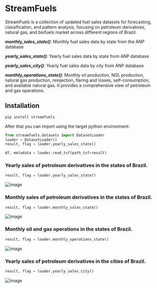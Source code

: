 # StreamFuels

StreamFuels is a collection of updated fuel sales datasets for forecasting,
classification, and pattern analysis, focusing on petroleum derivatives, natural gas, and biofuels market across different regions of Brazil.


***monthly_sales_state()***: 
Monthly fuel sales data by state from the ANP database
    
***yearly_sales_state()***: 
Yearly fuel sales data by state from ANP database

***yearly_sales_city()***: 
Yearly fuel sales data by city from ANP database

***monthly_operations_state()***: 
Monthly oil production, NGL production, natural gas production, reinjection, flaring and losses, self-consumption, and available natural gas. It provides a comprehensive view of petroleum and gas operations.
  


## Installation

```bash
pip install streamfuels
```


<!-- To run locally, in your target python environment and in this project folder type:
```bash
pip install -e .
``` -->


After that you can import using the target python environment:

```python
from streamfuels.datasets import DatasetLoader
loader = DatasetLoader()
result, flag = loader.yearly_sales_state()

df, metadata = loader.read_tsf(path_tsf=result)
```

### Yearly sales of petroleum derivatives in the states of Brazil.
```python
result, flag = loader.yearly_sales_state()
```
![image](https://github.com/user-attachments/assets/ab1d0ac8-9574-4229-81e6-2e3ef32e959c)

### Monthly sales of petroleum derivatives in the states of Brazil.
```python
result, flag = loader.monthly_sales_state()
```
![image](https://github.com/user-attachments/assets/4894d0cf-eb92-421b-8b8a-d0a1522ccc0d)

### Monthly oil and gas operations in the states of Brazil.
```python
result, flag = loader.monthly_operations_state()
```
![image](https://github.com/user-attachments/assets/ab9b18b5-54ee-41f8-8948-9458b6e96343)

### Yearly sales of petroleum derivatives in the cities of Brazil.
```python
result, flag = loader.yearly_sales_city()
```
![image](https://github.com/user-attachments/assets/26ac0d96-73f9-43a8-b9bf-47106cafeba4)



